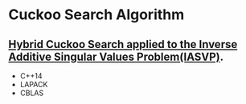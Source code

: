 # Cuckoo Search Algorithm

## [Hybrid Cuckoo Search applied to the Inverse Additive Singular Values Problem(IASVP)](https://www.researchgate.net/publication/268278164_Cuckoo_Search_hibrido_aplicado_al_Problema_Inverso_Aditivo_de_Valores_Singulares_Hybrid_Cuckoo_Search_applied_to_the_Inverse_Additive_Singular_Values_Problem).

* C++14
* LAPACK
* CBLAS
